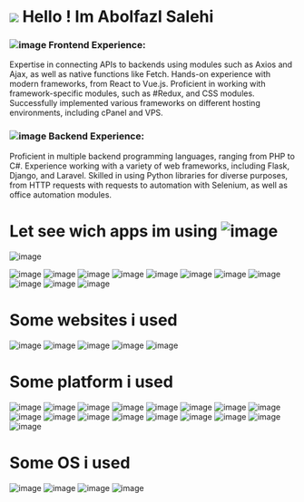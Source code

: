 



<h1><img src="https://github.com/user-attachments/assets/e7ef11a1-71a1-4674-85d7-1f2196e90011" />  Hello ! Im Abolfazl Salehi</h1>

### ![image](https://github.com/user-attachments/assets/64205f56-41b1-4e31-882b-b2f5fe99c263) Frontend Experience:

Expertise in connecting APIs to backends using modules such as Axios and Ajax, as well as native functions like Fetch.
Hands-on experience with modern frameworks, from React to Vue.js.
Proficient in working with framework-specific modules, such as #Redux, and CSS modules.
Successfully implemented various frameworks on different hosting environments, including cPanel and VPS.
### ![image](https://github.com/user-attachments/assets/2da0c3de-6f97-4ec6-9b13-62decd8e19af) Backend Experience:

Proficient in multiple backend programming languages, ranging from PHP to C#.
Experience working with a variety of web frameworks, including Flask, Django, and Laravel.
Skilled in using Python libraries for diverse purposes, from HTTP requests with requests to automation with Selenium, as well as office automation modules.



# Let see wich apps im using ![image](https://github.com/user-attachments/assets/87428ff1-7206-42ab-83a4-f0910d770c3e)




![image](https://github.com/user-attachments/assets/72b2a083-ad62-4e21-9af4-3c00efae6032)   <p></p>   ![image](https://github.com/user-attachments/assets/701067b1-7536-42a6-979c-48f88b4db9aa)      ![image](https://github.com/user-attachments/assets/75e84520-f079-45ad-a5c6-5e5bbd451b5b)      ![image](https://github.com/user-attachments/assets/d1549307-1f26-43bf-8e55-7f3f711afbc0)      ![image](https://github.com/user-attachments/assets/448e10c0-0f26-4c96-8b53-787ad46dd7c5)      ![image](https://github.com/user-attachments/assets/7a02fc82-aa43-4ec1-9612-f50f6bf09f44)      ![image](https://github.com/user-attachments/assets/c30c66b2-ff33-4659-aa27-0bf397a1ad82)      ![image](https://github.com/user-attachments/assets/b109c637-d4f0-41bf-8a66-373e816749e4)      ![image](https://github.com/user-attachments/assets/1cdc08c5-e099-4a76-881f-bf315001dfc8)      ![image](https://github.com/user-attachments/assets/3c10f34c-c8a4-4fac-891d-3320dc47f364)      ![image](https://github.com/user-attachments/assets/7eeb7315-ccde-4990-856b-2c7dd4f8cf7b)      ![image](https://github.com/user-attachments/assets/18b442ee-2d81-409f-ab8f-a7972b86a54c) 

# Some websites i used

![image](https://github.com/user-attachments/assets/6eb0eae3-0f07-4c2b-960e-0e135310ed3c)      ![image](https://github.com/user-attachments/assets/48c65ca3-a585-41fa-bdc6-85fd33cf8c3c)      ![image](https://github.com/user-attachments/assets/e0a5705c-1bee-4b5b-a1dd-7638b1696cc9)      ![image](https://github.com/user-attachments/assets/fcbd408f-ea3c-481a-b5b7-549350cc951a)      ![image](https://github.com/user-attachments/assets/2eab3d77-9c47-49a3-aa0c-de08f9cfe084) 


# Some platform i used

![image](https://github.com/user-attachments/assets/11c61887-d733-4a20-b09b-7f5e32a1631f)      ![image](https://github.com/user-attachments/assets/c122977e-3128-48ae-83cd-e4bebc1ec6fe)      ![image](https://github.com/user-attachments/assets/b7f2901f-be07-4942-9660-22b19f1b3dce)      ![image](https://github.com/user-attachments/assets/4d58ceae-0389-4963-a9bc-9ba32f30609a)      ![image](https://github.com/user-attachments/assets/8f683bcd-6688-4458-8b07-3765e34f4c35)      ![image](https://github.com/user-attachments/assets/094dca43-de9a-48ad-a262-00bd1ea7e59c)
      ![image](https://github.com/user-attachments/assets/eacc84ee-ffcb-49c1-81ad-912d99dd6326)      ![image](https://github.com/user-attachments/assets/5d8ffabb-18fa-4da9-89fa-8fba8db36997)      ![image](https://github.com/user-attachments/assets/a30a9e98-ede1-4fd5-8110-a1fe3f36009b)      ![image](https://github.com/user-attachments/assets/a2d37c00-8c59-4f7d-b247-b721e36241e5)      ![image](https://github.com/user-attachments/assets/6b063c3d-965a-4d07-8374-2e03f3547972)      ![image](https://github.com/user-attachments/assets/76e0b984-5203-4d09-a482-411f170ed8f4)      ![image](https://github.com/user-attachments/assets/267f6216-3ef8-442c-ad9f-5277ff950cd9)      ![image](https://github.com/user-attachments/assets/d96d63e8-a638-4c92-b96d-ba5aae7302e1)      ![image](https://github.com/user-attachments/assets/27746780-f17a-436f-82a2-a9bea4495e88)      ![image](https://github.com/user-attachments/assets/7351c3bd-007f-47fe-a6fb-73c8c39c3fd3)      ![image](https://github.com/user-attachments/assets/257ffc32-125e-46ab-a183-4db42bdca2d2)


# Some OS i used


![image](https://github.com/user-attachments/assets/54705590-1276-4e45-a768-b7c5564c90af)     ![image](https://github.com/user-attachments/assets/a4d761e3-4568-4686-9007-20e6a5ed2fa0)
![image](https://github.com/user-attachments/assets/492c05aa-0cae-4085-9814-272a28f98806)    ![image](https://github.com/user-attachments/assets/2f5e9222-7044-463f-aea1-ac252a5763f5)     




